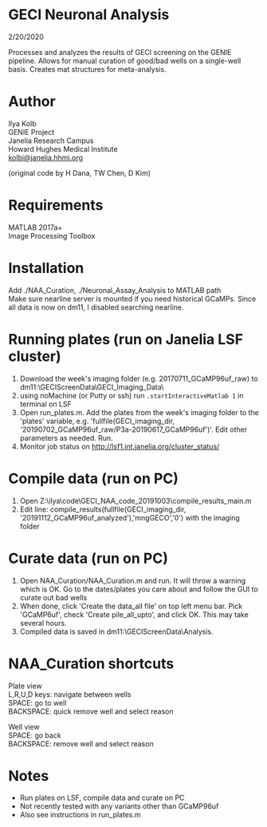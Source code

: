 GECI Neuronal Analysis 
======================================================================
2/20/2020

Processes and analyzes the results of GECI screening on the GENIE pipeline. Allows for manual curation of good/bad wells on a single-well basis. Creates mat structures for meta-analysis.

Author
======

Ilya Kolb  
GENIE Project  
Janelia Research Campus  
Howard Hughes Medical Institute  
kolbi@janelia.hhmi.org  

(original code by H Dana, TW Chen, D Kim)

Requirements
============

MATLAB 2017a+  
Image Processing Toolbox  


Installation
============
Add ./NAA_Curation, ./Neuronal_Assay_Analysis to MATLAB path  
Make sure nearline server is mounted if you need historical GCaMPs. Since all data is now on dm11, I disabled searching nearline.  


Running plates (run on Janelia LSF cluster)
===========
1. Download the week's imaging folder (e.g. 20170711_GCaMP96uf_raw) to dm11:\GECIScreenData\GECI_Imaging_Data\
2. using noMachine (or Putty or ssh) run `.startInteractiveMatlab 1` in terminal on LSF
3. Open run_plates.m. Add the plates from the week's imaging folder to the 'plates' variable, e.g. 'fullfile(GECI_imaging_dir, '20190702_GCaMP96uf_raw/P3a-20190617_GCaMP96uf')'. Edit other parameters as needed. Run.
4. Monitor job status on http://lsf1.int.janelia.org/cluster_status/

Compile data (run on PC)
===========
1. Open Z:\ilya\code\GECI_NAA_code_20191003\compile_results_main.m
2. Edit line: compile_results(fullfile(GECI_imaging_dir, '20191112_GCaMP96uf_analyzed'),'mngGECO','0') with the imaging folder

Curate data (run on PC)
===========
1. Open NAA_Curation/NAA_Curation.m and run. It will throw a warning which is OK. Go to the dates/plates you care about and follow the GUI to curate out bad wells
2. When done, click 'Create the data_all file' on top left menu bar. Pick 'GCaMP6uf', check 'Create pile_all_upto', and click OK. This may take several hours.
3. Compiled data is saved in dm11:\GECIScreenData\Analysis.


NAA_Curation shortcuts
===========
Plate view  
L,R,U,D keys: navigate between wells  
SPACE: go to well  
BACKSPACE: quick remove well and select reason  

Well view  
SPACE: go back  
BACKSPACE: remove well and select reason  


Notes
=====
- Run plates on LSF, compile data and curate on PC
- Not recently tested with any variants other than GCaMP96uf
- Also see instructions in run_plates.m
